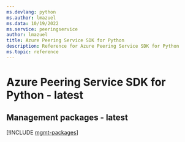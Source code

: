 ```yaml
---
ms.devlang: python
ms.author: lmazuel
ms.data: 10/19/2022
ms.service: peeringservice
author: lmazuel
title: Azure Peering Service SDK for Python
description: Reference for Azure Peering Service SDK for Python
ms.topic: reference
---
```

# Azure Peering Service SDK for Python - latest

## Management packages - latest
[!INCLUDE [mgmt-packages](peering-service-mgmt-index.md)]
